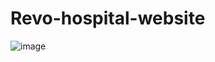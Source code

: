 #  Revo-hospital-website
![image](https://user-images.githubusercontent.com/101439988/234275888-00945211-475f-485e-9e01-31b4addce62d.png)
